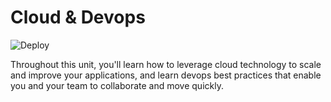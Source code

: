 # Cloud & Devops

![Deploy](https://github.com/life-efficient/Deployment-Private/actions/workflows/content-review.yml/badge.svg)

Throughout this unit, you'll learn how to leverage cloud technology to scale and improve your applications, and learn devops best practices that enable you and your team to collaborate and move quickly.
